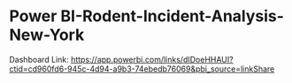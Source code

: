 # Power BI-Rodent-Incident-Analysis-New-York
Dashboard Link: https://app.powerbi.com/links/dIDoeHHAUI?ctid=cd960fd6-945c-4d94-a9b3-74ebedb76069&pbi_source=linkShare
